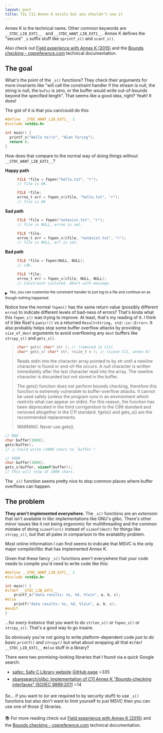 ```yaml
---
layout: post
title: TIL C11 Annex K exists but you shouldn't use it
---
```


Annex K is the technical name. Other common keywords are `__STDC_LIB_EXT1__ ` and `__STDC_WANT_LIB_EXT1__`. Annex K defines the "secure" `_s` suffix stuff like `sprintf_s()` and `scanf_s()`.

Also check out [Field experience with Annex K (2015)](https://www.open-std.org/jtc1/sc22/wg14/www/docs/n1967.htm) and the [Bounds checking - cppreference.com](https://en.cppreference.com/w/c/error#Bounds_checking) technical documentation.

## The goal

What's the point of the `_s()` functions? They check their arguments for more invariants like "will call the constraint handler if the stream is null, the string is null, the `bufsz` is zero, or the buffer would write out-of-bounds beyond the specified length". That seems like a good idea, right? Yeah! It does!

The gist of it is that you can/could do this:

```c
#define __STDC_WANT_LIB_EXT1__ 1
#include <stdio.h>

int main() {
  printf_s("Hello %s!\n", "Alan Turing");
  return 0;
}
```

How does that compare to the normal way of doing things without `__STDC_WANT_LIB_EXT1__`?

<dl>
<dt><b>Happy path</b>
<dd>

```c
FILE *file = fopen("hello.txt", "r");
// file is OK.
```

<dd>

```c
FILE *file;
errno_t err = fopen_s(&file, "hello.txt", "r");
// file is OK
```

<dt><b>Sad path</b>
<dd>

```c
FILE *file = fopen("notexist.txt", "r");
// file is NULL, errno is set.
```

<dd>

```c
FILE *file;
errno_t err = fopen_s(&file, "notexist.txt", "r");
// file is NULL, err is set.
```

<dt><b>Bad path</b>
<dd>

```c
FILE *file = fopen(NULL, NULL);
// idk.
```

<dd>

```c
FILE *file;
errno_t err = fopen_s(&file, NULL, NULL);
// Constraint violated. Abort with message.
```

</dl>

<details><summary><sup>Yes, you can customize the constraint handler to just log to a file and continue on as though nothing happened.</sup></summary>

```c
set_constraint_handler_s(ignore_handler_s);
set_constraint_handler_s(abort_handler_s);
set_constraint_handler_s(my_awesome_handler);
```

</details>

Notice how the normal `fopen()` has the same return value (possibly different `errno`) to indicate different levels of bad-ness of errors? That's kinda what this `fopen_s()` was trying to improve. At least, that's my reading of it. I think of it like Rust's `panic!()` vs a returned `Result<String, std::io::Error>`. It also probably helps stop some buffer overflow attacks by providing `size_of_dest` arguments to avoid overflowing any `dest` buffers like `strcpy_s()` and `gets_s()`.

> ```c
> char* gets( char* str ); // (removed in C11)
> char* gets_s( char* str, rsize_t n ); // (since C11, annex K)
> ```
>
> Reads stdin into the character array pointed to by str until a newline character is found or end-of-file occurs. A null character is written immediately after the last character read into the array. The newline character is discarded but not stored in the buffer.
>
> The gets() function does not perform bounds checking, therefore this function is extremely vulnerable to buffer-overflow attacks. It cannot be used safely (unless the program runs in an environment which restricts what can appear on stdin). For this reason, the function has been deprecated in the third corrigendum to the C99 standard and removed altogether in the C11 standard. fgets() and gets_s() are the recommended replacements.
>
> WARNING: Never use gets().

```c
// BAD
char buffer[1000];
gets(buffer);
// ⚠️ Could write >1000 chars to `buffer`!
```


```c
// GOOD
char buffer[1000];
gets_s(buffer, sizeof(buffer));
// This will stop at 1000 chars.
```

The `_s()` function seems pretty nice to stop common places where buffer overflows can happen.

## The problem

**They aren't implemented everywhere.** The `_s()` functions are an _extension_ that isn't available in libc implementations like GNU's glibc. There's other minor issues like it not being ergonomic for multithreading and the common mistake of doing `sizeof(src)` instead of `sizeof(dest)` for things like `strcpy_s()`, but that all pales in comparison to the availablity problem.

Most online information I can find seems to indicate that MSVC is the only major compiler/libc that has implemented Annex K.

Given that these fancy `_s()` functions aren't everywhere that your code needs to compile you'd need to write code like this:

```c
#define __STDC_WANT_LIB_EXT1__ 1
#include <stdio.h>

int main() {
#ifdef __STDC_LIB_EXT1__
    printf_s("data results: %s, %d, %lu\n", a, b, c);
#else
    printf("data results: %s, %d, %lu\n", a, b, c);
#endif
}
```

...for _every instance_ that you want to do `strlen_s()` or `fopen_s()` or `strcpy_s()`. That's a good way to go insane.

So obviously you're not going to write platform-dependent code _just to do basic `printf()` and `strcpy()`_ but what about wrapping all that `#ifdef __STDC_LIB_EXT1__` `#else` stuff in a library?

There were two promising-looking libraries that I found via a quick Google search:

- [safec: Safe C Library website](https://rurban.github.io/safeclib/) [GitHub page](https://github.com/rurban/safeclib) ⭐335
- [sbaresearch/slibc: Implementation of C11 Annex K "Bounds-checking interfaces" ISO/IEC 9899:2011](https://github.com/sbaresearch/slibc) ⭐14

So... if you want to (or are required to by security stuff) to use `_s()` functions but also don't want to limit yourself to just MSVC then you can use one of those ☝ libraries.

📚 For more reading check out [Field experience with Annex K (2015)](https://www.open-std.org/jtc1/sc22/wg14/www/docs/n1967.htm) and the [Bounds checking - cppreference.com](https://en.cppreference.com/w/c/error#Bounds_checking) technical documentation.
